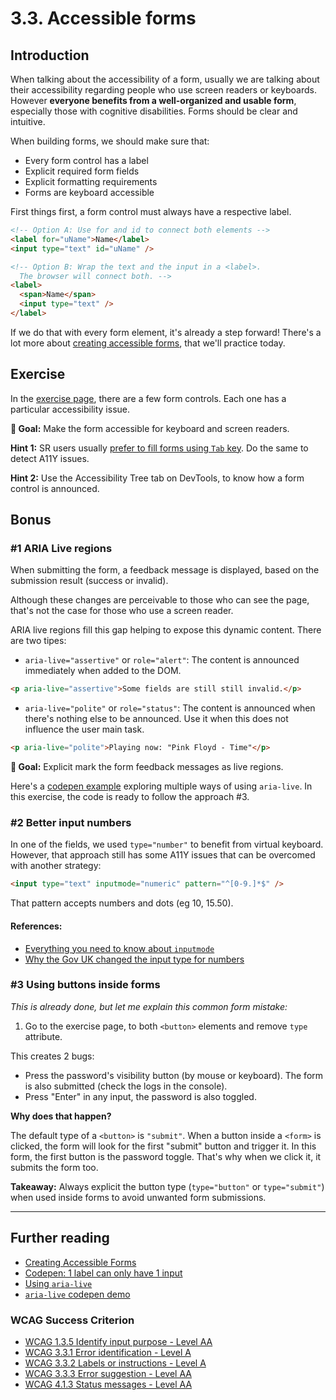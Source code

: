 # 3.3. Accessible forms

## Introduction

When talking about the accessibility of a form, usually we are talking about their accessibility regarding people who use screen readers or keyboards. However **everyone benefits from a well-organized and usable form**, especially those with cognitive disabilities. Forms should be clear and intuitive.

When building forms, we should make sure that:

- Every form control has a label
- Explicit required form fields
- Explicit formatting requirements
- Forms are keyboard accessible

First things first, a form control must always have a respective label.

```html
<!-- Option A: Use for and id to connect both elements -->
<label for="uName">Name</label>
<input type="text" id="uName" />

<!-- Option B: Wrap the text and the input in a <label>.
  The browser will connect both. -->
<label>
  <span>Name</span>
  <input type="text" />
</label>
```

If we do that with every form element, it's already a step forward! There's a lot more about [creating accessible forms](https://webaim.org/techniques/forms/), that we'll practice today.

## Exercise

In the [exercise page](../exercises/3.3.html), there are a few form controls. Each one has a particular accessibility issue.

**🎯 Goal:** Make the form accessible for keyboard and screen readers.

**Hint 1:** SR users usually [prefer to fill forms using `Tab` key](https://twitter.com/a_sandrina_p/status/1382811701796614148). Do the same to detect A11Y issues.

**Hint 2:** Use the Accessibility Tree tab on DevTools, to know how a form control is announced.

## Bonus

### #1 ARIA Live regions

When submitting the form, a feedback message is displayed, based on the submission result (success or invalid).

Although these changes are perceivable to those who can see the page, that's not the case for those who use a screen reader.

ARIA live regions fill this gap helping to expose this dynamic content. There are two tipes:

- `aria-live="assertive"` or `role="alert"`: The content is announced immediately when added to the DOM.

```html
<p aria-live="assertive">Some fields are still still invalid.</p>
```

- `aria-live="polite"` or `role="status"`: The content is announced when there's nothing else to be announced. Use it when this does not influence the user main task.

```html
<p aria-live="polite">Playing now: "Pink Floyd - Time"</p>
```

**🎯 Goal:** Explicit mark the form feedback messages as live regions.

Here's a [codepen example](https://codepen.io/vloux/details/jxPrWy) exploring multiple ways of using `aria-live`. In this exercise, the code is ready to follow the approach #3.

### #2 Better input numbers

In one of the fields, we used `type="number"` to benefit from
virtual keyboard. However, that approach still has some A11Y issues that can be overcomed with another strategy:

```html
<input type="text" inputmode="numeric" pattern="^[0-9.]*$" />
```

That pattern accepts numbers and dots (eg 10, 15.50).

#### References:

- [Everything you need to know about `inputmode`](https://css-tricks.com/everything-you-ever-wanted-to-know-about-inputmode/)
- [Why the Gov UK changed the input type for numbers](https://technology.blog.gov.uk/2020/02/24/why-the-gov-uk-design-system-team-changed-the-input-type-for-numbers/)

### #3 Using buttons inside forms

_This is already done, but let me explain this common form mistake:_

1. Go to the exercise page, to both `<button>` elements and remove `type` attribute.

This creates 2 bugs:

- Press the password's visibility button (by mouse or keyboard). The form is also submitted (check the logs in the console).
- Press "Enter" in any input, the password is also toggled.

**Why does that happen?**

The default type of a `<button>` is `"submit"`.
When a button inside a `<form>` is clicked, the form will look for the first "submit" button and trigger it.
In this form, the first button is the password toggle. That's why when we click it, it submits the form too.

**Takeaway:** Always explicit the button type (`type="button"` or `type="submit"`) when used inside forms to avoid unwanted form submissions.

---

## Further reading

- [Creating Accessible Forms](https://webaim.org/techniques/forms/)
- [Codepen: 1 label can only have 1 input](https://codepen.io/sandrina-p/pen/oNXyGPE)
- [Using `aria-live`](https://bitsofco.de/using-aria-live/)
- [`aria-live` codepen demo](https://codepen.io/vloux/details/jxPrWy)

### WCAG Success Criterion

- [WCAG 1.3.5 Identify input purpose - Level AA](https://www.w3.org/TR/WCAG21/#identify-input-purpose)
- [WCAG 3.3.1 Error identification - Level A](https://www.w3.org/TR/WCAG21/#error-identification)
- [WCAG 3.3.2 Labels or instructions - Level A](https://www.w3.org/TR/WCAG21/#labels-or-instructions)
- [WCAG 3.3.3 Error suggestion - Level AA](https://www.w3.org/TR/WCAG21/#error-suggestion)
- [WCAG 4.1.3 Status messages - Level AA](https://www.w3.org/TR/WCAG21/#status-messages)

